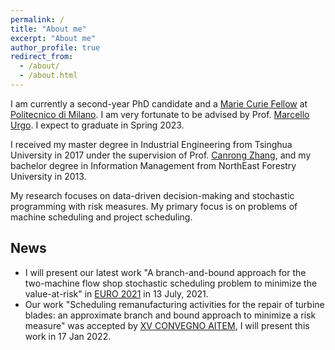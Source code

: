 ```yaml
---
permalink: /
title: "About me"
excerpt: "About me"
author_profile: true
redirect_from: 
  - /about/
  - /about.html
---
```


I am currently a second-year PhD candidate and a [Marie Curie Fellow](http://www.digiman4-0.mek.dtu.dk/about-us) at [Politecnico di Milano](https://www.polimi.it/). I am very fortunate to be advised by Prof. [Marcello Urgo](https://www.mecc.polimi.it/us/research/faculty/faculty/dr-marcello-urgo/). I expect to graduate in Spring 2023.

I received my master degree in Industrial Engineering from Tsinghua University in 2017 under the supervision of Prof. [Canrong Zhang](https://www.sigs.tsinghua.edu.cn/zcr_en/main.htm), and my bachelor degree in Information Management from NorthEast Forestry University in 2013.

My research focuses on data-driven decision-making and stochastic programming with risk measures. My primary focus is on problems of machine scheduling and project scheduling.


## News
* I will present our latest work "A branch-and-bound approach for the two-machine flow shop stochastic scheduling problem to minimize the value-at-risk" in [EURO 2021](https://www.euro-online.org/conf/euro31/treat_abstract?paperid=3372) in 13 July, 2021.
* Our work "Scheduling remanufacturing activities for the repair of turbine blades: an approximate branch and bound approach to minimize a risk measure" was accepted by [XV CONVEGNO AITEM](https://www.aitem.org/convegno2021/), I will present this work in 17 Jan 2022.

